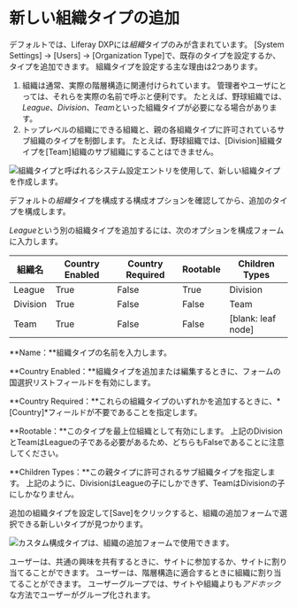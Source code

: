 # 新しい組織タイプの追加

デフォルトでは、Liferay DXPには*組織*タイプのみが含まれています。 [System Settings] → [Users] → [Organization Type]で、既存のタイプを設定するか、タイプを追加できます。 組織タイプを設定する主な理由は2つあります。

1.  組織は通常、実際の階層構造に関連付けられています。 管理者やユーザにとっては、それらを実際の名前で呼ぶと便利です。 たとえば、野球組織では、*League*、*Division*、*Team*といった組織タイプが必要になる場合があります。
2.  トップレベルの組織にできる組織と、親の各組織タイプに許可されているサブ組織のタイプを制御します。 たとえば、野球組織では、[Division]組織タイプを[Team]組織のサブ組織にすることはできません。

![組織タイプと呼ばれるシステム設定エントリを使用して、新しい組織タイプを作成します。](./adding-a-new-organization-type/images/01.png)

デフォルトの*組織*タイプを構成する構成オプションを確認してから、追加のタイプを構成します。

*League*という別の組織タイプを追加するには、次のオプションを構成フォームに入力します。

| 組織名      | Country Enabled | Country Required | Rootable | Children Types         |
| -------- | --------------- | ---------------- | -------- | ---------------------- |
| League   | True            | False            | True     | Division               |
| Division | True            | False            | False    | Team                   |
| Team     | True            | False            | False    | \[blank: leaf node\] |

**Name：**組織タイプの名前を入力します。

**Country Enabled：**組織タイプを追加または編集するときに、フォームの国選択リストフィールドを有効にします。

**Country Required：**これらの組織タイプのいずれかを追加するときに、*[Country]*フィールドが不要であることを指定します。

**Rootable：**このタイプを最上位組織として有効にします。 上記のDivisionとTeamはLeagueの子である必要があるため、どちらもFalseであることに注意してください。

**Children Types：**この親タイプに許可されるサブ組織タイプを指定します。 上記のように、DivisionはLeagueの子にしかできず、TeamはDivisionの子にしかなりません。

追加の組織タイプを設定して[Save]をクリックすると、組織の追加フォームで選択できる新しいタイプが見つかります。

![カスタム構成タイプは、組織の追加フォームで使用できます。](./adding-a-new-organization-type/images/02.png)

ユーザーは、共通の興味を共有するときに、サイトに参加するか、サイトに割り当てることができます。 ユーザーは、階層構造に適合するときに組織に割り当てることができます。 ユーザーグループでは、サイトや組織よりも*アドホック*な方法でユーザーがグループ化されます。
